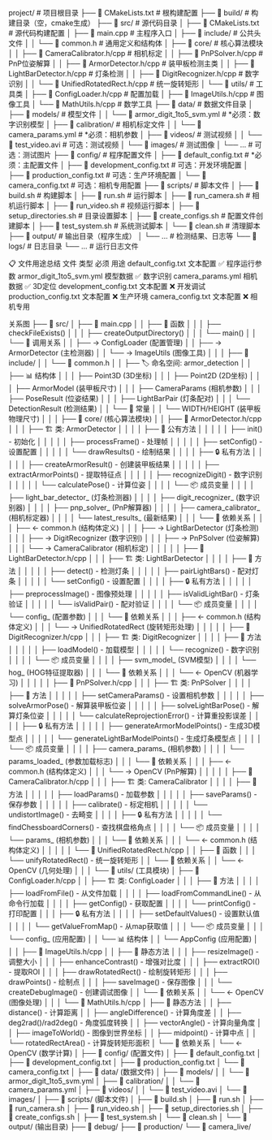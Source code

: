 project/                                 # 项目根目录
├── 📄 CMakeLists.txt                    # 根构建配置
├── 📁 build/                            # 构建目录（空，cmake生成）
├── 📁 src/                              # 源代码目录
│   ├── 📄 CMakeLists.txt                   # 源代码构建配置
│   ├── 📄 main.cpp                         # 主程序入口
│   ├── 📁 include/                         # 公共头文件
│   │   └── 📄 common.h                         # 通用定义和结构体
│   ├── 📁 core/                            # 核心算法模块
│   │   ├── 📄 CameraCalibrator.h/cpp           # 相机标定
│   │   ├── 📄 PnPSolver.h/cpp                  # PnP位姿解算
│   │   ├── 📄 ArmorDetector.h/cpp              # 装甲板检测主类
│   │   ├── 📄 LightBarDetector.h/cpp           # 灯条检测
│   │   ├── 📄 DigitRecognizer.h/cpp            # 数字识别
│   │   └── 📄 UnifiedRotatedRect.h/cpp         # 统一旋转矩形
│   └── 📁 utils/                           # 工具类
│       ├── 📄 ConfigLoader.h/cpp               # 配置加载
│       ├── 📄 ImageUtils.h/cpp                 # 图像工具
│       └── 📄 MathUtils.h/cpp                  # 数学工具
├── 📁 data/                             # 数据文件目录
│   ├── 📁 models/                          # 模型文件
│   │   └── 📄 armor_digit_1to5_svm.yml         # *必须：数字识别模型
│   ├── 📁 calibration/                     # 相机标定文件
│   │   └── 📄 camera_params.yml                # *必须：相机参数
│   ├── 📁 videos/                          # 测试视频
│   │   └── 📄 test_video.avi                   # 可选：测试视频
│   └── 📁 images/                          # 测试图像
│       └── ...                                 # 可选：测试图片
├── 📁 config/                           # 程序配置文件
│   ├── 📄 default_config.txt               # *必须：主配置文件
│   ├── 📄 development_config.txt           # 可选：开发环境配置
│   ├── 📄 production_config.txt            # 可选：生产环境配置
│   └── 📄 camera_config.txt                # 可选：相机专用配置
├── 📁 scripts/                          # 脚本文件
│   ├── 📄 build.sh                         # 构建脚本
│   ├── 📄 run.sh                           # 运行脚本
│   ├── 📄 run_camera.sh                    # 相机运行脚本
│   ├── 📄 run_video.sh                     # 视频运行脚本
│   ├── 📄 setup_directories.sh             # 目录设置脚本
│   ├── 📄 create_configs.sh                # 配置文件创建脚本
│   ├── 📄 test_system.sh                   # 系统测试脚本
│   └── 📄 clean.sh                         # 清理脚本
├── 📁 output/                           # 输出目录（程序生成）
│   └── ...                                 # 检测结果、日志等
└── 📁 logs/                             # 日志目录
    └── ...                                 # 运行日志文件

📋 文件用途总结
       文件	                  类型	   必须	   用途
default_config.txt	        文本配置	✅	程序运行参数
armor_digit_1to5_svm.yml	模型数据	✅	数字识别
camera_params.yml	        相机数据	✅	3D定位
development_config.txt	    文本配置	❌	开发调试
production_config.txt	    文本配置	❌	生产环境
camera_config.txt	        文本配置	❌	相机专用


关系图
├── 📁 src/
│   ├── 📄 main.cpp
│   │   ├── 🔧 函数
│   │   │   ├── checkFileExists()
│   │   │   ├── createOutputDirectory()
│   │   │   └── main()
│   │   └── 🔗 调用关系
│   │       ├── → ConfigLoader (配置管理)
│   │       ├── → ArmorDetector (主检测器)
│   │       └── → ImageUtils (图像工具)
│   │
│   ├── 📁 include/
│   │   └── 📄 common.h
│   │       ├── 🏷️  命名空间: armor_detection
│   │       ├── 📊 结构体
│   │       │   ├── Point3D (3D坐标)
│   │       │   ├── Point2D (2D坐标)
│   │       │   ├── ArmorModel (装甲板尺寸)
│   │       │   ├── CameraParams (相机参数)
│   │       │   ├── PoseResult (位姿结果)
│   │       │   ├── LightBarPair (灯条配对)
│   │       │   └── DetectionResult (检测结果)
│   │       └── 📏 常量
│   │           └── WIDTH/HEIGHT (装甲板物理尺寸)
│   │
│   ├── 📁 core/ (核心算法模块)
│   │   ├── 📄 ArmorDetector.h/cpp
│   │   │   ├── 🏗️  类: ArmorDetector
│   │   │   │   ├── 🔧 公有方法
│   │   │   │   │   ├── init() - 初始化
│   │   │   │   │   ├── processFrame() - 处理帧
│   │   │   │   │   ├── setConfig() - 设置配置
│   │   │   │   │   └── drawResults() - 绘制结果
│   │   │   │   ├── 🔒 私有方法
│   │   │   │   │   ├── createArmorResult() - 创建装甲板结果
│   │   │   │   │   ├── extractArmorPoints() - 提取特征点
│   │   │   │   │   ├── recognizeDigit() - 数字识别
│   │   │   │   │   └── calculatePose() - 计算位姿
│   │   │   │   └── 📦 成员变量
│   │   │   │       ├── light_bar_detector_ (灯条检测器)
│   │   │   │       ├── digit_recognizer_ (数字识别器)
│   │   │   │       ├── pnp_solver_ (PnP解算器)
│   │   │   │       ├── camera_calibrator_ (相机标定器)
│   │   │   │       └── latest_results_ (最新结果)
│   │   │   └── 🔗 依赖关系
│   │   │       ├── ← common.h (结构体定义)
│   │   │       ├── → LightBarDetector (灯条检测)
│   │   │       ├── → DigitRecognizer (数字识别)
│   │   │       ├── → PnPSolver (位姿解算)
│   │   │       └── → CameraCalibrator (相机标定)
│   │   │
│   │   ├── 📄 LightBarDetector.h/cpp
│   │   │   ├── 🏗️  类: LightBarDetector
│   │   │   │   ├── 🔧 方法
│   │   │   │   │   ├── detect() - 检测灯条
│   │   │   │   │   ├── pairLightBars() - 配对灯条
│   │   │   │   │   └── setConfig() - 设置配置
│   │   │   │   ├── 🔒 私有方法
│   │   │   │   │   ├── preprocessImage() - 图像预处理
│   │   │   │   │   ├── isValidLightBar() - 灯条验证
│   │   │   │   │   └── isValidPair() - 配对验证
│   │   │   │   └── 📦 成员变量
│   │   │   │       └── config_ (配置参数)
│   │   │   └── 🔗 依赖关系
│   │   │       ├── ← common.h (结构体定义)
│   │   │       └── → UnifiedRotatedRect (旋转矩形处理)
│   │   │
│   │   ├── 📄 DigitRecognizer.h/cpp
│   │   │   ├── 🏗️  类: DigitRecognizer
│   │   │   │   ├── 🔧 方法
│   │   │   │   │   ├── loadModel() - 加载模型
│   │   │   │   │   └── recognize() - 数字识别
│   │   │   │   └── 📦 成员变量
│   │   │   │       ├── svm_model_ (SVM模型)
│   │   │   │       └── hog_ (HOG特征提取器)
│   │   │   └── 🔗 依赖关系
│   │   │       └── ← OpenCV (机器学习)
│   │   │
│   │   ├── 📄 PnPSolver.h/cpp
│   │   │   ├── 🏗️  类: PnPSolver
│   │   │   │   ├── 🔧 方法
│   │   │   │   │   ├── setCameraParams() - 设置相机参数
│   │   │   │   │   ├── solveArmorPose() - 解算装甲板位姿
│   │   │   │   │   ├── solveLightBarPose() - 解算灯条位姿
│   │   │   │   │   └── calculateReprojectionError() - 计算重投影误差
│   │   │   │   ├── 🔒 私有方法
│   │   │   │   │   ├── generateArmorModelPoints() - 生成3D模型点
│   │   │   │   │   └── generateLightBarModelPoints() - 生成灯条模型点
│   │   │   │   └── 📦 成员变量
│   │   │   │       ├── camera_params_ (相机参数)
│   │   │   │       └── params_loaded_ (参数加载标志)
│   │   │   └── 🔗 依赖关系
│   │   │       ├── ← common.h (结构体定义)
│   │   │       └── → OpenCV (PnP解算)
│   │   │
│   │   ├── 📄 CameraCalibrator.h/cpp
│   │   │   ├── 🏗️  类: CameraCalibrator
│   │   │   │   ├── 🔧 方法
│   │   │   │   │   ├── loadParams() - 加载参数
│   │   │   │   │   ├── saveParams() - 保存参数
│   │   │   │   │   ├── calibrate() - 标定相机
│   │   │   │   │   └── undistortImage() - 去畸变
│   │   │   │   ├── 🔒 私有方法
│   │   │   │   │   └── findChessboardCorners() - 查找棋盘格角点
│   │   │   │   └── 📦 成员变量
│   │   │   │       └── params_ (相机参数)
│   │   │   └── 🔗 依赖关系
│   │   │       └── ← common.h (结构体定义)
│   │   │
│   │   └── 📄 UnifiedRotatedRect.h/cpp
│   │       ├── 🔧 函数
│   │       │   └── unifyRotatedRect() - 统一旋转矩形
│   │       └── 🔗 依赖关系
│   │           └── ← OpenCV (几何处理)
│   │
│   └── 📁 utils/ (工具模块)
│       ├── 📄 ConfigLoader.h/cpp
│       │   ├── 🏗️  类: ConfigLoader
│       │   │   ├── 🔧 方法
│       │   │   │   ├── loadFromFile() - 从文件加载
│       │   │   │   ├── loadFromCommandLine() - 从命令行加载
│       │   │   │   ├── getConfig() - 获取配置
│       │   │   │   └── printConfig() - 打印配置
│       │   │   ├── 🔒 私有方法
│       │   │   │   ├── setDefaultValues() - 设置默认值
│       │   │   │   └── getValueFromMap() - 从map获取值
│       │   │   └── 📦 成员变量
│       │   │       └── config_ (应用配置)
│       │   └── 📊 结构体
│       │       └── AppConfig (应用配置)
│       │
│       ├── 📄 ImageUtils.h/cpp
│       │   ├── 🔧 静态方法
│       │   │   ├── resizeImage() - 调整大小
│       │   │   ├── enhanceContrast() - 增强对比度
│       │   │   ├── extractROI() - 提取ROI
│       │   │   ├── drawRotatedRect() - 绘制旋转矩形
│       │   │   ├── drawPoints() - 绘制点
│       │   │   ├── saveImage() - 保存图像
│       │   │   └── createDebugImage() - 创建调试图像
│       │   └── 🔗 依赖关系
│       │       └── ← OpenCV (图像处理)
│       │
│       └── 📄 MathUtils.h/cpp
│           ├── 🔧 静态方法
│           │   ├── distance() - 计算距离
│           │   ├── angleDifference() - 计算角度差
│           │   ├── deg2rad()/rad2deg() - 角度弧度转换
│           │   ├── vectorAngle() - 计算向量角度
│           │   ├── imageToWorld() - 图像到世界坐标
│           │   ├── midpoint() - 计算中点
│           │   └── rotatedRectArea() - 计算旋转矩形面积
│           └── 🔗 依赖关系
│               └── ← OpenCV (数学计算)
│
├── 📁 config/ (配置文件)
│   ├── 📄 default_config.txt
│   ├── 📄 development_config.txt
│   ├── 📄 production_config.txt
│   └── 📄 camera_config.txt
│
├── 📁 data/ (数据文件)
│   ├── 📁 models/
│   │   └── 📄 armor_digit_1to5_svm.yml
│   ├── 📁 calibration/
│   │   └── 📄 camera_params.yml
│   ├── 📁 videos/
│   │   └── 📄 test_video.avi
│   └── 📁 images/
│
├── 📁 scripts/ (脚本文件)
│   ├── 📄 build.sh
│   ├── 📄 run.sh
│   ├── 📄 run_camera.sh
│   ├── 📄 run_video.sh
│   ├── 📄 setup_directories.sh
│   ├── 📄 create_configs.sh
│   ├── 📄 test_system.sh
│   └── 📄 clean.sh
│
└── 📁 output/ (输出目录)
    ├── 📁 debug/
    ├── 📁 production/
    └── 📁 camera_live/